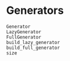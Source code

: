 # Generators 
```@docs
Generator
LazyGenerator
FullGenerator
build_lazy_generator
build_full_generator
size
```